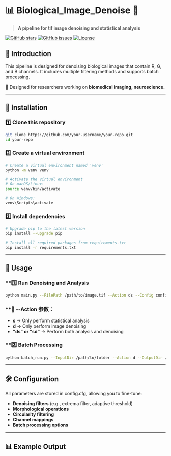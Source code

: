 # 📊 Biological_Image_Denoise 🚀
> **A pipeline for tif image denoising and statistical analysis**

[![GitHub stars](https://img.shields.io/github/stars/wormLove/Biological_Image_Denoise.svg)](https://github.com/wormLove/Biological_Image_Denoise)
[![GitHub issues](https://img.shields.io/github/issues/wormLove/Biological_Image_Denoise.svg)](https://github.com/wormLove/Biological_Image_Denoise/issues)
[![License](https://img.shields.io/github/license/wormLove/Biological_Image_Denoise.svg)](LICENSE)

## 📖 Introduction
This pipeline is designed for denoising biological images that contain R, G, and B channels.
It includes multiple filtering methods and supports batch processing.

🚀 Designed for researchers working on **biomedical imaging, neuroscience.**

---

## 🔧 Installation
### **1️⃣ Clone this repository**
```bash
git clone https://github.com/your-username/your-repo.git
cd your-repo
```

### **2️⃣ Create a virtual environment**
```bash
# Create a virtual environment named 'venv'
python -m venv venv

# Activate the virtual environment
# On macOS/Linux:
source venv/bin/activate

# On Windows:
venv\Scripts\activate
```

### **3️⃣ Install dependencies**
```bash
# Upgrade pip to the latest version
pip install --upgrade pip

# Install all required packages from requirements.txt
pip install -r requirements.txt
```

---

## 🚀 Usage
### **1️⃣ Run Denoising and Analysis
```bash
python main.py --FilePath /path/to/image.tif --Action ds --Config config.cfg --OutputDir /path/to/output
```

### **📌 --Action 参数：
- **s** → Only perform statistical analysis
- **d** → Only perform image denoising
- **"ds" or "sd"** → Perform both analysis and denoising

### **2️⃣ Batch Processing
```bash
python batch_run.py --InputDir /path/to/folder --Action d --OutputDir /path/to/output
```

---

## 🛠 Configuration
All parameters are stored in config.cfg, allowing you to fine-tune:

- **Denoising filters** (e.g., extrema filter, adaptive threshold)
- **Morphological operations**
- **Circularity filtering**
- **Channel mappings**
- **Batch processing options**

---

## 📊 Example Output























